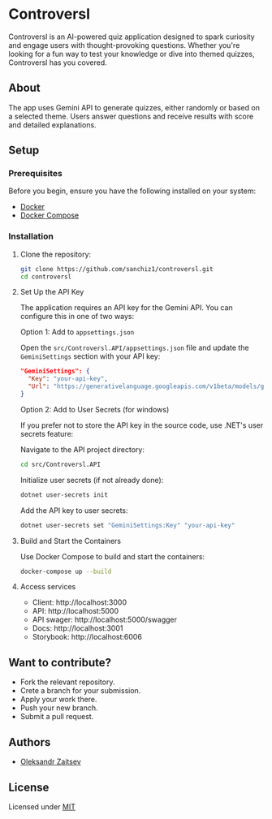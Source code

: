 # Controversl

Controversl is an AI-powered quiz application designed to spark curiosity and engage users with thought-provoking questions. Whether you're looking for a fun way to test your knowledge or dive into themed quizzes, Controversl has you covered.

## About

The app uses Gemini API to generate quizzes, either randomly or based on a selected theme. Users answer questions and receive results with score and detailed explanations.

## Setup

### Prerequisites

Before you begin, ensure you have the following installed on your system:

- [Docker](https://www.docker.com/get-started)
- [Docker Compose](https://docs.docker.com/compose/install/)

### Installation

1. Clone the repository:
   
    ```sh
    git clone https://github.com/sanchiz1/controversl.git
    cd controversl
    ```

2. Set Up the API Key

    The application requires an API key for the Gemini API. You can configure this in one of two ways:

    Option 1: Add to `appsettings.json`

    Open the `src/Controversl.API/appsettings.json` file and update the `GeminiSettings` section with your API key:

    ```json
    "GeminiSettings": {
      "Key": "your-api-key",
      "Url": "https://generativelanguage.googleapis.com/v1beta/models/gemini-2.0-flash:generateContent"
    }
    ```

    Option 2: Add to User Secrets (for windows)

    If you prefer not to store the API key in the source code, use .NET's user secrets feature:

    Navigate to the API project directory:
      ```sh
      cd src/Controversl.API
      ```
    
    Initialize user secrets (if not already done):

      ```sh
      dotnet user-secrets init
      ```
    
    Add the API key to user secrets:
    
      ```sh
      dotnet user-secrets set "GeminiSettings:Key" "your-api-key"
      ```

3. Build and Start the Containers
   
    Use Docker Compose to build and start the containers:

    ```sh
    docker-compose up --build
    ```

4. Access services

   - Client: http://localhost:3000
   - API: http://localhost:5000
   - API swager: http://localhost:5000/swagger
   - Docs: http://localhost:3001
   - Storybook: http://localhost:6006

## Want to contribute?

- Fork the relevant repository.
- Crete a branch for your submission.
- Apply your work there.
- Push your new branch.
- Submit a pull request.

## Authors

- [Oleksandr Zaitsev](https://github.com/Sanchiz1)


## License

Licensed under [MIT](https://github.com/Sanchiz1/Controversl/blob/main/LICENSE)
